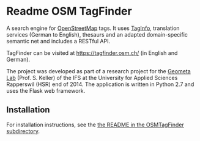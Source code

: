 # Readme OSM TagFinder

A search engine for [OpenStreetMap](www.openstreetmap.org) tags. It uses [TagInfo](http://taginfo.openstreetmap.org), translation services  (German to English), thesaurs and an adapted domain-specific semantic net and includes a RESTful API.

TagFinder can be visited at https://tagfinder.osm.ch/ (in English and German).

The project was developed as part of a research project for the [Geometa Lab](https://www.ost.ch/de/forschung-und-dienstleistungen/informatik/ifs-institut-fuer-software/geometalab) (Prof. S. Keller) of the IFS at the University for Applied Sciences Rapperswil (HSR) end of 2014. 
The application is written in Python 2.7 and uses the Flask web framework. 

## Installation
For installation instructions, see the [the README in the OSMTagFinder
subdirectory](OSMTagFinder/README.md).

